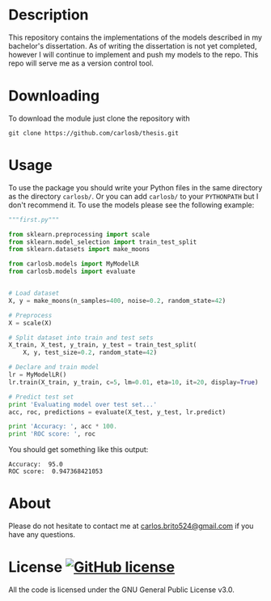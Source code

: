 # Description
This repository contains the implementations of the models described in my
bachelor's dissertation. As of writing the dissertation is not yet completed,
 however I will continue to implement and push my models to the repo. This repo
will serve me as a version control tool.

# Downloading
To download the module just clone the repository with

````git
git clone https://github.com/carlosb/thesis.git
````

# Usage
To use the package you should write your Python files in the same directory as the directory `carlosb/`. Or you can add `carlosb/` to your `PYTHONPATH` but I don't recommend it. To use the models please see the following example:

````python
"""first.py"""

from sklearn.preprocessing import scale
from sklearn.model_selection import train_test_split
from sklearn.datasets import make_moons

from carlosb.models import MyModelLR
from carlosb.models import evaluate


# Load dataset
X, y = make_moons(n_samples=400, noise=0.2, random_state=42)

# Preprocess
X = scale(X)

# Split dataset into train and test sets
X_train, X_test, y_train, y_test = train_test_split(
    X, y, test_size=0.2, random_state=42)

# Declare and train model
lr = MyModelLR()
lr.train(X_train, y_train, c=5, lm=0.01, eta=10, it=20, display=True)

# Predict test set
print 'Evaluating model over test set...'
acc, roc, predictions = evaluate(X_test, y_test, lr.predict)

print 'Accuracy: ', acc * 100.
print 'ROC score: ', roc
````

You should get something like this output:
````
Accuracy:  95.0
ROC score:  0.947368421053
````

# About

Please do not hesitate to contact me at carlos.brito524@gmail.com if you have any questions.

# License [![GitHub license](https://img.shields.io/github/license/carlosb/thesis.svg)](https://github.com/carlosb/thesis/blob/master/LICENSE)

All the code is licensed under the GNU General Public License v3.0.
